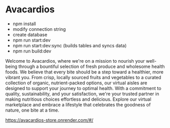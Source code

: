 # Avacardios

- npm install
- modify connection string
- create database
- npm run start:dev
- npm run start:dev:sync (builds tables and syncs data)
- npm run build:dev
  
Welcome to Avacardios, where we're on a mission to nourish your well-being through a bountiful selection of fresh produce and wholesome health foods. We believe that every bite should be a step toward a healthier, more vibrant you. From crisp, locally sourced fruits and vegetables to a curated collection of organic, nutrient-packed options, our virtual aisles are designed to support your journey to optimal health. With a commitment to quality, sustainability, and your satisfaction, we're your trusted partner in making nutritious choices effortless and delicious. Explore our virtual marketplace and embrace a lifestyle that celebrates the goodness of nature, one bite at a time.

https://avacardios-store.onrender.com/#/
